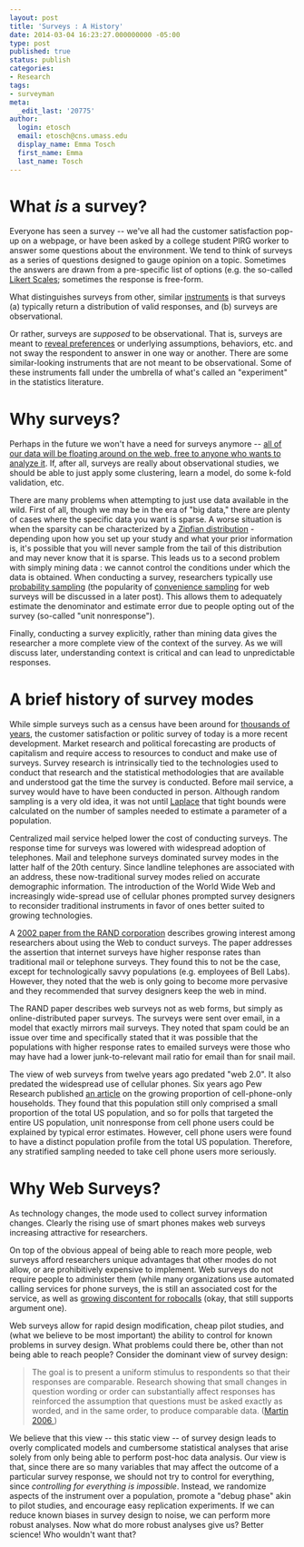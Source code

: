```yaml
---
layout: post
title: 'Surveys : A History'
date: 2014-03-04 16:23:27.000000000 -05:00
type: post
published: true
status: publish
categories:
- Research
tags:
- surveyman
meta:
  _edit_last: '20775'
author:
  login: etosch
  email: etosch@cns.umass.edu
  display_name: Emma Tosch
  first_name: Emma
  last_name: Tosch
---
```

# What *is* a survey?

Everyone has seen a survey -- we've all had the customer satisfaction pop-up on a webpage, or have been asked by a college student PIRG worker to answer some questions about the environment. We tend to think of surveys as a series of questions designed to gauge opinion on a topic. Sometimes the answers are drawn from a pre-specific list of options (e.g. the so-called [Likert Scales](http://en.wikipedia.org/wiki/Likert_scale); sometimes the response is free-form.

What distinguishes surveys from other, similar [instruments](http://www.census.gov/srd/papers/pdf/rsm2006-13.pdf) is that surveys (a) typically return a distribution of valid responses, and (b) surveys are observational.

Or rather, surveys are *supposed* to be observational. That is, surveys are meant to [reveal preferences](http://www.uvm.edu/~dguber/POLS234/articles/zaller_feldman.pdf) or underlying assumptions, behaviors, etc. and not sway the respondent to answer in one way or another. There are some similar-looking instruments that are not meant to be observational. Some of these instruments fall under the umbrella of what's called an "experiment" in the statistics literature.

# Why surveys?

Perhaps in the future we won't have a need for surveys anymore -- [all of our data will be floating around on the web, free to anyone who wants to analyze it](http://andrewgelman.com/2014/03/01/moving-era-private-data-public-analyses-one-public-data-private-analyses-just-learned-cautious-data-missing-may-cautiou/). If, after all, surveys are really about observational studies, we should be able to just apply some clustering, learn a model, do some k-fold validation, etc.

There are many problems when attempting to just use data available in the wild. First of all, though we may be in the era of "big data," there are plenty of cases where the specific data you want is sparse. A worse situation is when the sparsity can be characterized by a [Zipfian distribution](http://en.wikipedia.org/wiki/Zipf's_law) - depending upon how you set up your study and what your prior information is, it's possible that you will never sample from the tail of this distribution and may never know that it is sparse. This leads us to a second problem with simply mining data : we cannot control the conditions under which the data is obtained. When conducting a survey, researchers typically use [probability sampling](http://en.wikipedia.org/wiki/Survey_sampling#Probability_sampling) (the popularity of [convenience sampling](http://en.wikipedia.org/wiki/Sampling_(statistics)#Accidental_sampling) for web surveys will be discussed in a later post). This allows them to adequately estimate the denominator and estimate error due to people opting out of the survey (so-called "unit nonresponse").

Finally, conducting a survey explicitly, rather than mining data gives the researcher a more complete view of the context of the survey. As we will discuss later, understanding context is critical and can lead to unpredictable responses.

# A brief history of survey modes

While simple surveys such as a census have been around for <a href="http://en.wikipedia.org/wiki/Census#Egypt">thousands of years</a>, the customer satisfaction or politic survey of today is a more recent development. Market research and political forecasting are products of capitalism and require access to resources to conduct and make use of surveys. Survey research is intrinsically tied to the technologies used to conduct that research and the statistical methodologies that are available and understood gat the time the survey is conducted. Before mail service, a survey would have to have been conducted in person. Although random sampling is a very old idea, it was not until <a href="http://en.wikipedia.org/wiki/Laplace#Inductive_probability">Laplace</a> that tight bounds were calculated on the number of samples needed to estimate a parameter of a population.

Centralized mail service helped lower the cost of conducting surveys. The response time for surveys was lowered with widespread adoption of telephones. Mail and telephone surveys dominated survey modes in the latter half of the 20th century. Since landline telephones are associated with an address, these now-traditional survey modes relied on accurate demographic information. The introduction of the World Wide Web and increasingly wide-spread use of cellular phones prompted survey designers to reconsider traditional instruments in favor of ones better suited to growing technologies. 

A <a href="http://schonlau.net/publication/02fieldmethods.pdf">2002 paper from the RAND corporation</a> describes growing interest among researchers about using the Web to conduct surveys. The paper addresses the assertion that internet surveys have higher response rates than traditional mail or telephone surveys. They found this to not be the case, except for technologically savvy populations (e.g. employees of Bell Labs). However, they noted that the web is only going to become more pervasive and they recommended that survey designers keep the web in mind.

The RAND paper describes web surveys not as web forms, but simply as online-distributed paper surveys. The surveys were sent over email, in a model that exactly mirrors mail surveys. They noted that spam could be an issue over time and specifically stated that it was possible that the populations with higher response rates to emailed surveys were those who may have had a lower junk-to-relevant mail ratio for email than for snail mail.

The view of web surveys from twelve years ago predated "web 2.0". It also predated the widespread use of cellular phones. Six years ago Pew Research published <a href="http://www.pewresearch.org/2007/06/19/how-serious-is-pollings-cellonly-problem/">an article</a> on the growing proportion of cell-phone-only households. They found that this population still only comprised a small proportion of the total US population, and so for polls that targeted the entire US population, unit nonresponse from cell phone users could be explained by typical error estimates. However, cell phone users were found to have a distinct population profile from the total US population. Therefore, any stratified sampling needed to take cell phone users more seriously.

# Why Web Surveys?
As technology changes, the mode used to collect survey information changes. Clearly the rising use of smart phones makes web surveys increasing attractive for researchers.

On top of the obvious appeal of being able to reach more people, web surveys afford researchers unique advantages that other modes do not allow, or are prohibitively expensive to implement. Web surveys do not require people to administer them (while many organizations use automated calling services for phone surveys, the is still an associated cost for the service, as well as <a href="http://lifehacker.com/why-you-should-hang-up-immediately-when-you-get-a-roboc-1269375265">growing discontent for robocalls</a> (okay, that still supports argument one).

Web surveys allow for rapid design modification, cheap pilot studies, and (what we believe to be most important) the ability to control for known problems in survey design. What problems could there be, other than not being able to reach people? Consider the dominant view of survey design:

<blockquote><p>
The goal is to present a uniform stimulus to respondents so that their responses are comparable. Research showing that small changes in question wording or order can substantially affect responses has reinforced the assumption that questions must be asked exactly as worded, and in the same order, to produce comparable data. (<a href="http://www.census.gov/srd/papers/pdf/rsm2006-13.pdf">Martin 2006 </a>)
</p></blockquote>
<p>We believe that this view -- this static view -- of survey design leads to overly complicated models and cumbersome statistical analyses that arise solely from only being able to perform post-hoc data analysis. Our view is that, since there are so many variables that may affect the outcome of a particular survey response, we should not try to control for everything, since <em>controlling for everything is impossible</em>. Instead, we randomize aspects of the instrument over a population, promote a "debug phase" akin to pilot studies, and encourage easy replication experiments. If we can reduce known biases in survey design to noise, we can perform more robust analyses. Now what do more robust analyses give us? Better science! Who wouldn't want that? </p>
